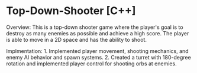 # Top-Down-Shooter [C++]

Overview:
This is a top-down shooter game where the player's goal is to destroy as many enemies as possible and achieve a high score. The player is able to move in a 2D space and has the ability to shoot.

Implmentation:
    1. Implemented player movement, shooting mechanics, and enemy AI behavior and spawn systems.
    2. Created a turret with 180-degree rotation and implemented player control for shooting orbs at enemies.
